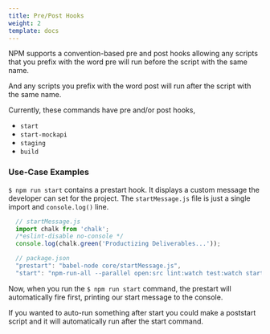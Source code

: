 ```yaml
---
title: Pre/Post Hooks
weight: 2
template: docs
---
```


NPM supports a convention-based pre and post hooks allowing any scripts that you prefix with the word pre will run before the script with the same name.

And any scripts you prefix with the word post will run after the script with the same name.

Currently, these commands have pre and/or post hooks,

- `start`
- `start-mockapi`
- `staging`
- `build`

### Use-Case Examples
`$ npm run start` contains a prestart hook. It displays a custom message the developer can set for the project.
The `startMessage.js` file is just a single import and `console.log()` line.

```javascript
  // startMessage.js
  import chalk from 'chalk';
  /*eslint-disable no-console */
  console.log(chalk.green('Productizing Deliverables...'));
```

```javascript
  // package.json
  "prestart": "babel-node core/startMessage.js",
  "start": "npm-run-all --parallel open:src lint:watch test:watch start-mockapi",
```

Now, when you run the `$ npm run start` command, the prestart will automatically fire first, printing our start message to the console.

If you wanted to auto-run something after start you could make a poststart script and it will automatically run after the start command.